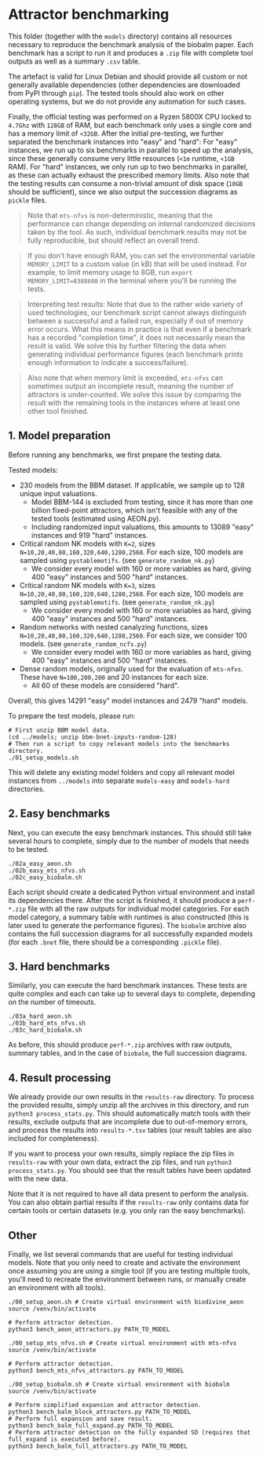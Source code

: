# Attractor benchmarking

This folder (together with the `models` directory) contains all resources necessary to reproduce
the benchmark analysis of the biobalm paper. Each benchmark has a script to run it and produces
a `.zip` file with complete tool outputs as well as a summary `.csv` table.

The artefact is valid for Linux Debian and should provide all custom or not generally available
dependencies (other dependencies are downloaded from PyPI through `pip`). The tested tools should 
also work on other operating systems, but we do not provide any automation for such cases.

Finally, the official testing was performed on a Ryzen 5800X CPU locked to `4.7Ghz` with 
`128GB` of RAM, but each benchmark only uses a single core and has a memory limit of `<32GB`.
After the initial pre-testing, we further separated the benchmark instances into "easy" 
and "hard": For "easy" instances, we run up to six benchmarks in parallel to speed up the
analysis, since these generally consume very little resources (`<1m` runtime, `<1GB` RAM). 
For "hard" instances, we only run up to two benchmarks in parallel, as these can actually
exhaust the prescribed memory limits. Also note that the testing results can consume a non-trivial 
amount of disk space (`10GB` should be sufficient), since we also output the succession 
diagrams as `pickle` files.

 > Note that `mts-nfvs` is non-deterministic, meaning that the performance can change depending
 > on internal randomized decisions taken by the tool. As such, individual benchmark results 
 > may not be fully reproducible, but should reflect an overall trend.

 > If you don't have enough RAM, you can set the environmental variable `MEMORY_LIMIT` to a
 > custom value (in kB) that will be used instead. For example, to limit memory usage to 8GB,
 > run `export MEMORY_LIMIT=8388608` in the terminal where you'll be running the tests.

 > Interpreting test results: Note that due to the rather wide variety of used technologies,
 > our benchmark script cannot always distinguish between a successful and a failed run, especially
 > if out of memory error occurs. What this means in practice is that even if a benchmark has 
 > a recorded "completion time", it does not necessarily mean the result is valid. We solve this 
 > by further filtering the data when generating individual performance figures (each benchmark 
 > prints enough information to indicate a success/failure). 

 > Also note that when memory limit is exceeded, `mts-nfvs` can sometimes output an incomplete
 > result, meaning the number of attractors is under-counted. We solve this issue by comparing
 > the result with the remaining tools in the instances where at least one other tool finished.

## 1. Model preparation

Before running any benchmarks, we first prepare the testing data.

Tested models:
 - 230 models from the BBM dataset. If applicable, we sample up to 128 unique input valuations.
   * Model BBM-144 is excluded from testing, since it has more than one billion fixed-point attractors, 
   which isn't feasible with any of the tested tools (estimated using AEON.py).
   * Including randomized input valuations, this amounts to 13089 "easy" instances and 919 "hard" instances.
 - Critical random NK models with `K=2`, sizes `N=10,20,40,80,160,320,640,1280,2560`. For each size, 
   100 models are sampled using `pystablemotifs`. (see `generate_random_nk.py`)
   * We consider every model with 160 or more variables as hard, giving 400 "easy" instances and 500 "hard" instances.
 - Critical random NK models with `K=3`, sizes `N=10,20,40,80,160,320,640,1280,2560`. For each size, 
   100 models are sampled using `pystablemotifs`. (see `generate_random_nk.py`)
   * We consider every model with 160 or more variables as hard, giving 400 "easy" instances and 500 "hard" instances.
 - Random networks with nested canalyzing functions, sizes `N=10,20,40,80,160,320,640,1280,2560`. For each size, 
   we consider 100 models. (see `generate_random_ncfs.py`)
   * We consider every model with 160 or more variables as hard, giving 400 "easy" instances and 500 "hard" instances.
 - Dense random models, originally used for the evaluation of `mts-nfvs`. These have `N=100,200,200` and 
   20 instances for each size.
   * All 60 of these models are considered "hard".

Overall, this gives 14291 "easy" model instances and 2479 "hard" models.

To prepare the test models, please run:

```
# First unzip BBM model data.
(cd ../models; unzip bbm-bnet-inputs-random-128)
# Then run a script to copy relevant models into the benchmarks directory.
./01_setup_models.sh
```

This will delete any existing model folders and copy all relevant model instances from `../models` into separate
`models-easy` and `models-hard` directories.

## 2. Easy benchmarks

Next, you can execute the easy benchmark instances. This should still take several hours to complete, simply due 
to the number of models that needs to be tested.

```
./02a_easy_aeon.sh
./02b_easy_mts_nfvs.sh
./02c_easy_biobalm.sh
```

Each script should create a dedicated Python virtual environment and install its dependencies there. After
the script is finished, it should produce a `perf-*.zip` file with all the raw outputs for individual model
categories. For each model category, a summary table with runtimes is also constructed (this is later used 
to generate the performance figures). The `biobalm` archive also contains the full succession diagrams for 
all successfully expanded models (for each `.bnet` file, there should be a corresponding `.pickle` file).

## 3. Hard benchmarks

Similarly, you can execute the hard benchmark instances. These tests are quite complex and each can take up
to several days to complete, depending on the number of timeouts.

```
./03a_hard_aeon.sh
./03b_hard_mts_nfvs.sh
./03c_hard_biobalm.sh
```

As before, this should produce `perf-*.zip` archives with raw outputs, summary tables, and in the case
of `biobalm`, the full succession diagrams.

## 4. Result processing

We already provide our own results in the `results-raw` directory. To process the provided results, 
simply unzip all the archives in this directory, and run `python3 process_stats.py`. This should automatically
match tools with their results, exclude outputs that are incomplete due to out-of-memory errors, and process
the results into `results-*.tsv` tables (our result tables are also included for completeness).

If you want to process your own results, simply replace the zip files in `results-raw` with your own
data, extract the zip files, and run `python3 process_stats.py`. You should see that the result tables
have been updated with the new data.

Note that it is not required to have all data present to perform the analysis. You can also obtain partial
results if the `results-raw` only contains data for certain tools or certain datasets (e.g. you only ran
the easy benchmarks).

## Other

Finally, we list several commands that are useful for testing individual models. Note that you only
need to create and activate the environment once assuming you are using a single tool (if you are
testing multiple tools, you'll need to recreate the environment between runs, or manually create an
environment with all tools).

```
./00_setup_aeon.sh # Create virtual environment with biodivine_aeon
source /venv/bin/activate

# Perform attractor detection.
python3 bench_aeon_attractors.py PATH_TO_MODEL
```

```
./00_setup_mts_nfvs.sh # Create virtual environment with mts-nfvs
source /venv/bin/activate

# Perform attractor detection.
python3 bench_mts_nfvs_attractors.py PATH_TO_MODEL
```

```
./00_setup_biobalm.sh # Create virtual environment with biobalm
source /venv/bin/activate

# Perform simplified expansion and attractor detection.
python3 bench_balm_block_attractors.py PATH_TO_MODEL
# Perform full expansion and save result.
python3 bench_balm_full_expand.py PATH_TO_MODEL
# Perform attractor detection on the fully expanded SD (requires that full_expand is executed before).
python3 bench_balm_full_attractors.py PATH_TO_MODEL
```